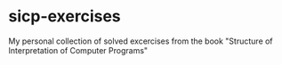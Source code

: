 sicp-exercises
==============

My personal collection of solved excercises from the book "Structure of Interpretation of Computer Programs"
